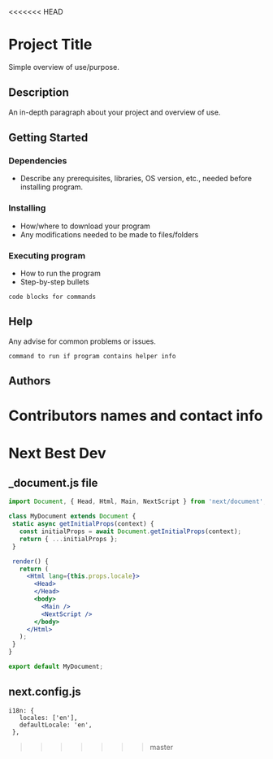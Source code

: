 <<<<<<< HEAD
# Project Title

Simple overview of use/purpose.

## Description

An in-depth paragraph about your project and overview of use.

## Getting Started

### Dependencies

* Describe any prerequisites, libraries, OS version, etc., needed before installing program.


### Installing

* How/where to download your program
* Any modifications needed to be made to files/folders

### Executing program

* How to run the program
* Step-by-step bullets
```
code blocks for commands
```

## Help

Any advise for common problems or issues.
```
command to run if program contains helper info
```

## Authors

Contributors names and contact info
=======
#  Next Best Dev


 ## _document.js file
 ```jsx
import Document, { Head, Html, Main, NextScript } from 'next/document';

class MyDocument extends Document {
  static async getInitialProps(context) {
    const initialProps = await Document.getInitialProps(context);
    return { ...initialProps };
  }

  render() {
    return (
      <Html lang={this.props.locale}>
        <Head>
        </Head>
        <body>
          <Main />
          <NextScript />
        </body>
      </Html>
    );
  }
}

export default MyDocument;

 ```

 ## next.config.js
 ```
i18n: {
    locales: ['en'],
    defaultLocale: 'en',
  },
 ```
>>>>>>> master
